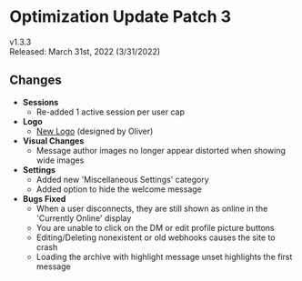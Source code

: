 # Optimization Update Patch 3

v1.3.3  
Released: March 31st, 2022 (3/31/2022)

## Changes

- **Sessions**
  - Re-added 1 active session per user cap
- **Logo**
  - [New Logo](../public/favicon.png) (designed by Oliver)
- **Visual Changes**
  - Message author images no longer appear distorted when showing wide images
- **Settings**
  - Added new 'Miscellaneous Settings' category
  - Added option to hide the welcome message
- **Bugs Fixed**
  - When a user disconnects, they are still shown as online in the 'Currently Online' display
  - You are unable to click on the DM or edit profile picture buttons
  - Editing/Deleting nonexistent or old webhooks causes the site to crash
  - Loading the archive with highlight message unset highlights the first message

